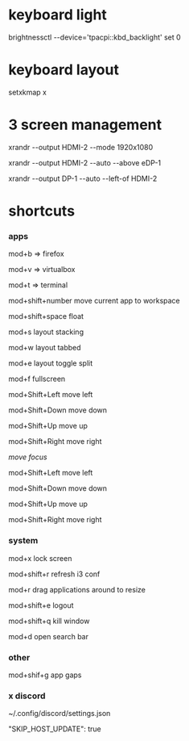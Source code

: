 # keyboard light


brightnessctl --device='tpacpi::kbd_backlight' set 0


# keyboard layout

setxkmap x

# 3 screen management

xrandr --output HDMI-2 --mode 1920x1080

xrandr --output HDMI-2 --auto --above eDP-1

xrandr --output DP-1 --auto --left-of HDMI-2

# shortcuts

### apps

mod+b => firefox

mod+v => virtualbox

mod+t => terminal

mod+shift+number move current app to workspace

mod+shift+space float

mod+s layout stacking

mod+w layout tabbed

mod+e layout toggle split

mod+f fullscreen

mod+Shift+Left move left

mod+Shift+Down move down

mod+Shift+Up move up

mod+Shift+Right move right

*move focus*

mod+Shift+Left move left

mod+Shift+Down move down

mod+Shift+Up move up

mod+Shift+Right move right




### system

mod+x lock screen

mod+shift+r refresh i3 conf

mod+r drag applications around to resize

mod+shift+e logout

mod+shift+q kill window

mod+d open search bar


### other

mod+shif+g app gaps

### x discord

~/.config/discord/settings.json

"SKIP_HOST_UPDATE": true


